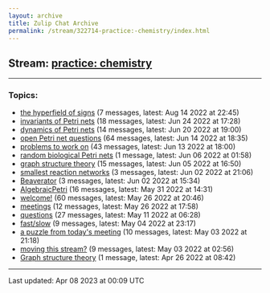 ```yaml
---
layout: archive
title: Zulip Chat Archive
permalink: /stream/322714-practice:-chemistry/index.html
---
```


## Stream: [practice: chemistry](https://mattecapu.github.io/ct-zulip-archive/stream/322714-practice:-chemistry/index.html)
---

### Topics:

* [the hyperfield of signs](topic/topic_the.20hyperfield.20of.20signs.html) (7 messages, latest: Aug 14 2022 at 22:45)
* [invariants of Petri nets](topic/topic_invariants.20of.20Petri.20nets.html) (18 messages, latest: Jun 24 2022 at 17:28)
* [dynamics of Petri nets](topic/topic_dynamics.20of.20Petri.20nets.html) (14 messages, latest: Jun 20 2022 at 19:00)
* [open Petri net questions](topic/topic_open.20Petri.20net.20questions.html) (64 messages, latest: Jun 14 2022 at 18:35)
* [problems to work on](topic/topic_problems.20to.20work.20on.html) (43 messages, latest: Jun 13 2022 at 18:00)
* [random biological Petri nets](topic/topic_random.20biological.20Petri.20nets.html) (1 message, latest: Jun 06 2022 at 01:58)
* [graph structure theory](topic/topic_graph.20structure.20theory.html) (15 messages, latest: Jun 05 2022 at 16:50)
* [smallest reaction networks](topic/topic_smallest.20reaction.20networks.html) (3 messages, latest: Jun 02 2022 at 21:06)
* [Beaverator](topic/topic_Beaverator.html) (3 messages, latest: Jun 02 2022 at 15:34)
* [AlgebraicPetri](topic/topic_AlgebraicPetri.html) (16 messages, latest: May 31 2022 at 14:31)
* [welcome!](topic/topic_welcome!.html) (60 messages, latest: May 26 2022 at 20:46)
* [meetings](topic/topic_meetings.html) (12 messages, latest: May 26 2022 at 17:58)
* [questions](topic/topic_questions.html) (27 messages, latest: May 11 2022 at 06:28)
* [fast/slow](topic/topic_fast.2Fslow.html) (9 messages, latest: May 04 2022 at 23:17)
* [a puzzle from today's meeting](topic/topic_a.20puzzle.20from.20today's.20meeting.html) (10 messages, latest: May 03 2022 at 21:18)
* [moving this stream?](topic/topic_moving.20this.20stream.3F.html) (9 messages, latest: May 03 2022 at 02:56)
* [Graph structure theory](topic/topic_Graph.20structure.20theory.html) (1 message, latest: Apr 26 2022 at 08:42)

<hr><p>Last updated: Apr 08 2023 at 00:09 UTC</p>